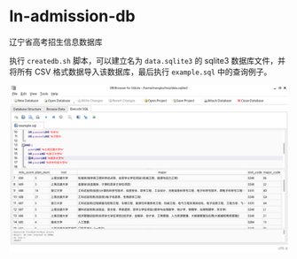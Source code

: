 # ln-admission-db
辽宁省高考招生信息数据库

执行 `createdb.sh` 脚本，可以建立名为 `data.sqlite3` 的 sqlite3 数据库文件，并将所有 CSV 格式数据导入该数据库，最后执行 `example.sql` 中的查询例子。

![screenshot](https://github.com/mengbo/ln-admission-db/blob/main/screenshot.png?raw=true)

